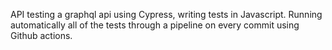 API testing a graphql api using Cypress, writing tests in Javascript.
Running automatically all of the tests through a pipeline on every commit using Github actions.
